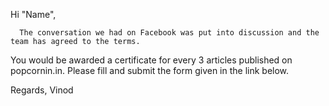 
Hi "Name",
 	  
 	  The conversation we had on Facebook was put into discussion and the team has agreed to the terms.
 You would be awarded a certificate for every 3 articles published on popcornin.in.
Please fill and submit the form given in the link below.

Regards,
Vinod

